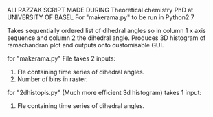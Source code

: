 ALI RAZZAK SCRIPT MADE DURING Theoretical chemistry PhD at UNIVERSITY OF BASEL
For "makerama.py" to be run in Python2.7

Takes sequentially ordered list of dihedral angles so in column 1 x axis sequence and column 2 the dihedral angle. Produces 3D histogram of ramachandran plot and outputs onto customisable GUI.

for "makerama.py"
File takes 2 inputs:
1) Fle containing time series of dihedral angles.
2) Number of bins in raster.

for "2dhistopls.py"
(Much more efficient 3d histogram)
takes 1 input:
1) Fle containing time series of dihedral angles.

